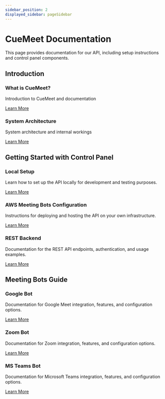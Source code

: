 ```yaml
---
sidebar_position: 2
displayed_sidebar: pageSidebar
---
```


# CueMeet Documentation

This page provides documentation for our API, including setup instructions and control panel components.

## Introduction

<div className="container">
  <div className="row">
    <div className="col col--6 margin-bottom--lg">
      <div className="card">
        <div className="card__header">
          <h3>What is CueMeet?</h3>
        </div>
        <div className="card__body">
          <p>
            Introduction to CueMeet and documentation
          </p>
        </div>
        <div className="card__footer">
          <a href="/cuemeet-documentation/docs/introduction" className="button button--primary button--block">Learn More</a>
        </div>
      </div>
    </div>
    <div className="col col--6 margin-bottom--lg">
      <div className="card">
        <div className="card__header">
          <h3>System Architecture</h3>
        </div>
        <div className="card__body">
          <p>
            System architecture and internal workings
          </p>
        </div>
        <div className="card__footer">
          <a href="/cuemeet-documentation/docs/aws-setup" className="button button--primary button--block">Learn More</a>
        </div>
      </div>
    </div>
  </div>
</div>


## Getting Started with Control Panel

<div className="container">
  <div className="row">
    <div className="col col--6 margin-bottom--lg">
      <div className="card">
        <div className="card__header">
          <h3>Local Setup</h3>
        </div>
        <div className="card__body">
          <p>
            Learn how to set up the API locally for development and testing purposes.
          </p>
        </div>
        <div className="card__footer">
          <a href="/cuemeet-documentation/docs/local-setup" className="button button--primary button--block">Learn More</a>
        </div>
      </div>
    </div>
    <div className="col col--6 margin-bottom--lg">
      <div className="card">
        <div className="card__header">
          <h3>AWS Meeting Bots Configuration</h3>
        </div>
        <div className="card__body">
          <p>
            Instructions for deploying and hosting the API on your own infrastructure.
          </p>
        </div>
        <div className="card__footer">
          <a href="/cuemeet-documentation/docs/aws-setup" className="button button--primary button--block">Learn More</a>
        </div>
      </div>
    </div>
    <div className="col col--6 col--offset-3 margin-bottom--lg">
      <div className="card">
        <div className="card__header">
          <h3>REST Backend</h3>
        </div>
        <div className="card__body">
          <p>
            Documentation for the REST API endpoints, authentication, and usage examples.
          </p>
        </div>
        <div className="card__footer">
          <a href="/cuemeet-documentation/docs/bot/api-info" className="button button--primary button--block">Learn More</a>
        </div>
      </div>
    </div>
  </div>
</div>


## Meeting Bots Guide

<div className="container">
  <div className="row">
    <div className="col col--4 margin-bottom--lg">
      <div className="card">
        <div className="card__header">
          <h3>Google Bot</h3>
        </div>
        <div className="card__body">
          <p>
            Documentation for Google Meet integration, features, and configuration options.
          </p>
        </div>
        <div className="card__footer">
          <a href="/cuemeet-documentation/docs/google-bot" className="button button--primary button--block">Learn More</a>
        </div>
      </div>
    </div>
    <div className="col col--4 margin-bottom--lg">
      <div className="card">
        <div className="card__header">
          <h3>Zoom Bot</h3>
        </div>
        <div className="card__body">
          <p>
            Documentation for Zoom integration, features, and configuration options.
          </p>
        </div>
        <div className="card__footer">
          <a href="/cuemeet-documentation/docs/zoom-bot" className="button button--primary button--block">Learn More</a>
        </div>
      </div>
    </div>
    <div className="col col--4 margin-bottom--lg">
      <div className="card">
        <div className="card__header">
          <h3>MS Teams Bot</h3>
        </div>
        <div className="card__body">
          <p>
            Documentation for Microsoft Teams integration, features, and configuration options.
          </p>
        </div>
        <div className="card__footer">
          <a href="/cuemeet-documentation/docs/microsoft-teams-bot" className="button button--primary button--block">Learn More</a>
        </div>
      </div>
    </div>
  </div>
</div> 